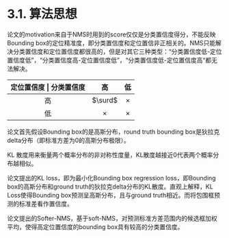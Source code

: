 # 3.1. 算法思想

论文的motivation来自于NMS时用到的score仅仅是分类置信度得分，不能反映Bounding box的定位精准度，即分类置信度和定位置信非正相关的。NMS只能解决分类置信度和定位置信度都很高的，但是对其它三种类型：“分类置信度低-定位置信度低”，“分类置信度高-定位置信度低”，“分类置信度低-定位置信度高“都无法解决。

| 定位置信度 \| 分类置信度 |    高    |    低    |
| :----------------------: | :------: | :------: |
|            高            | $\surd$  | $\times$ |
|            低            | $\times$ | $\times$ |

论文首先假设Bounding box的是高斯分布，round truth bounding box是狄拉克delta分布（即标准方差为0的高斯分布极限）。

KL 散度用来衡量两个概率分布的非对称性度量，KL散度越接近0代表两个概率分布越相似。

论文提出的KL loss，即为最小化Bounding box regression loss，即Bounding box的高斯分布和ground truth的狄拉克delta分布的KL散度。直观上解释，KL Loss使得Bounding box预测呈高斯分布，且与ground truth相近。而将包围框预测的标准差看作置信度。

论文提出的Softer-NMS，基于soft-NMS，对预测标准方差范围内的候选框加权平均，使得高定位置信度的bounding box具有较高的分类置信度。